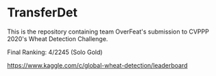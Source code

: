 # TransferDet

This is the repository containing team OverFeat's submission to CVPPP 2020's Wheat Detection Challenge. 

Final Ranking: 4/2245 (Solo Gold)

https://www.kaggle.com/c/global-wheat-detection/leaderboard
